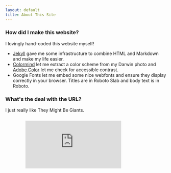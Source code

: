 ```yaml
---
layout: default
title: About This Site
---
```

### How did I make this website?
I lovingly hand-coded this website myself! 

- [Jekyll](https://jekyllrb.com/) gave me some infrastructure to combine HTML and Markdown and make my life easier.
- [Colormind](http://colormind.io) let me extract a color scheme from my Darwin photo and [Adobe Color](https://color.adobe.com) let me check for accessible contrast.
- Google Fonts let me embed some nice webfonts and ensure they display correctly in your browser. Titles are in Roboto Slab and body text is in Roboto. 

### What's the deal with the URL? 
I just really like They Might Be Giants. 

<div style="width=50%; margin:5% 0 0 12.5%; position:relative;"><iframe src="https://player.vimeo.com/video/5395163?badge=0&amp;autopause=0&amp;player_id=0&amp;app_id=58479" frameborder="0" allow="autoplay; fullscreen; picture-in-picture; clipboard-write; encrypted-media" title="They Might Be Giants - Computer Assisted Design"></iframe></div><script src="https://player.vimeo.com/api/player.js"></script>